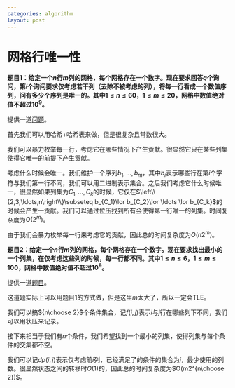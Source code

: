 ```yaml
---
categories: algorithm
layout: post
---
```


# 网格行唯一性

**题目1：给定一个$n$行$m$列的网格，每个网格存在一个数字。现在要求回答$q$个询问，第$i$个询问要求仅考虑若干列（去除不被考虑的列），将每一行看成一个数值序列，问有多少个序列是唯一的。其中$1\leq n\leq 60$，$1\leq m\leq 20$，网格中数值绝对值不超过$10^9$。**

提供一道[问题](https://codeforces.com/contest/482/problem/C)。

首先我们可以用哈希+哈希表来做，但是很复杂且常数很大。

我们可以暴力枚举每一行，考虑它在哪些情况下产生贡献。很显然它只在某些列集使得它唯一的前提下产生贡献。

考虑什么时候会唯一。我们维护一个序列$b_1,\ldots,b_m$，其中$b_i$表示哪些行在第$i$个字符与我们第一行不同，我们可以用二进制表示集合。之后我们考虑它什么时候唯一，很显然如果列集为$C_1,\ldots,C_k$的时候，它仅在$\left\\{2,3,\ldots,n\right\\}\subseteq b_{C_1}\lor b_{C_2}\lor \ldots \lor b_{C_k}$的时候会产生一贡献。我们可以通过位压找到所有会使得第一行唯一的列集。时间复杂度为$O(2^m)$。

由于我们会暴力枚举每一行来考虑它的贡献，因此总的时间复杂度为$O(n2^m)$。

**题目2：给定一个$n$行$m$列的网格，每个网格存在一个数字。现在要求找出最小的一个列集，在仅考虑这些列的时候，每一行都不同。其中$1\leq n\leq 6$，$1\leq m\leq 100$，网格中数值绝对值不超过$10^9$。**

提供一道[题目]((https://codeforces.com/problemsets/acmsguru/problem/99999/262))。

这道题实际上可以用题目1的方式做，但是这里$m$太大了，所以一定会TLE。

我们可以搞${n\choose 2}$个条件集合，记$f(i,j)$表示$i$与$j$行在哪些列下不同，我们可以用状压来记录。

接下来相当于我们有$n$个条件，我们希望找到一个最小的列集，使得列集与每个条件的交集都不空。

我们可以记$dp(i,j)$表示仅考虑前$i$列，已经满足了的条件的集合为$j$，最少使用的列数。很显然状态之间的转移时$O(1)$的，因此总的时间复杂度为$O(m2^{n\choose 2})$。


